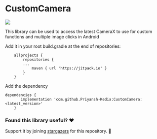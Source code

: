 # CustomCamera
[![](https://jitpack.io/v/Priyansh-Kedia/CustomCamera.svg)](https://jitpack.io/#Priyansh-Kedia/CustomCamera)


This library can be used to access the latest CameraX to use for custom functions and multiple image clicks in Android


Add it in your root build.gradle at the end of repositories:

		allprojects {
			repositories {
			...
				maven { url 'https://jitpack.io' }
			}
		}


Add the dependency

	dependencies {
		   implementation 'com.github.Priyansh-Kedia:CustomCamera:<latest_version>'
		}





### Found this library useful? :heart:

Support it by joining [stargazers](https://github.com/Priyansh-Kedia/CustomCamera/stargazers) for this repository. :star2:
